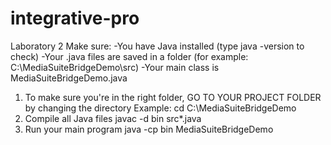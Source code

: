 # integrative-pro
Laboratory 2
Make sure:
-You have Java installed (type java -version to check)
-Your .java files are saved in a folder (for example: C:\MediaSuiteBridgeDemo\src)
-Your main class is MediaSuiteBridgeDemo.java

1. To make sure you're in the right folder, GO TO YOUR PROJECT FOLDER by changing the directory
   Example: cd C:\MediaSuiteBridgeDemo
2. Compile all Java files
javac -d bin src\*.java
3. Run your main program
java -cp bin MediaSuiteBridgeDemo
